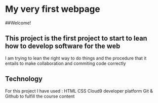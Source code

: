 # My very first webpage 

##Welcome! 

## This project is the first project to start to lean how to develop software for the web 
I am trying to lean the right way to do things and the procedure that it entails to make collaboration and commiting code correctly 

## Technology
For this project I have used :
HTML
CSS
Cloud9 developer platform 
Git & Github 
to fulfill the course content 
